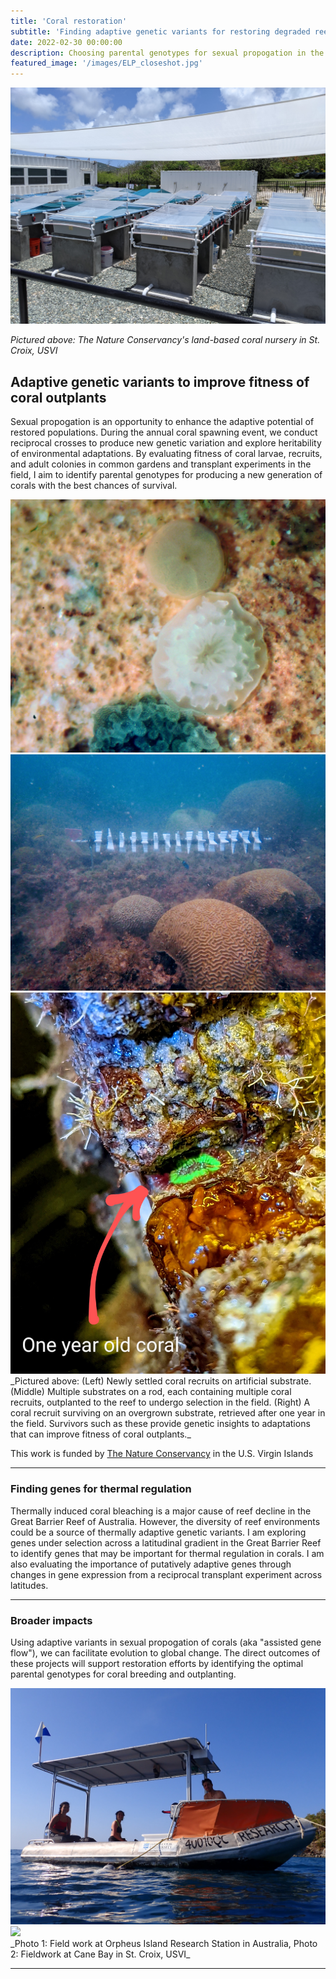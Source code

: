 ```yaml
---
title: 'Coral restoration'
subtitle: 'Finding adaptive genetic variants for restoring degraded reefs'
date: 2022-02-30 00:00:00
description: Choosing parental genotypes for sexual propogation in the Caribbean and Australia
featured_image: '/images/ELP_closeshot.jpg'
---
```


![](/images/ELP_closeshot.jpg)

_Pictured above: The Nature Conservancy's land-based coral nursery in St. Croix, USVI_



## Adaptive genetic variants to improve fitness of coral outplants

Sexual propogation is an opportunity to enhance the adaptive potential of restored populations. During the annual coral spawning event, we conduct reciprocal crosses to produce new genetic variation and explore heritability of environmental adaptations. By evaluating fitness of coral larvae, recruits, and adult colonies in common gardens and transplant experiments in the field, I aim to identify parental genotypes for producing a new generation of corals with the best chances of survival. 

<div class="gallery" data-columns="3">
	<img src="/images/tile recruit (1).jpg">
	<img src="/images/Outplant_recruit.JPG">
	<img src="/images/One_year_zoomed.jpg">
</div>
_Pictured above: (Left) Newly settled coral recruits on artificial substrate. (Middle) Multiple substrates on a rod, each containing multiple coral recruits, outplanted to the reef to undergo selection in the field. (Right) A coral recruit surviving on an overgrown substrate, retrieved after one year in the field. Survivors such as these provide genetic insights to adaptations that can improve fitness of coral outplants._



This work is funded by [The Nature Conservancy](https://www.nature.org/en-us/about-us/where-we-work/caribbean/virgin-islands/) in the U.S. Virgin Islands

---

### Finding genes for thermal regulation

Thermally induced coral bleaching is a major cause of reef decline in the Great Barrier Reef of Australia. However, the diversity of reef environments could be a source of thermally adaptive genetic variants. I am exploring genes under selection across a latitudinal gradient in the Great Barrier Reef to identify genes that may be important for thermal regulation in corals. I am also evaluating the importance of putatively adaptive genes through changes in gene expression from a reciprocal transplant experiment across latitudes.

---

### Broader impacts

Using adaptive variants in sexual propogation of corals (aka "assisted gene flow"), we can facilitate evolution to global change. The direct outcomes of these projects will support restoration efforts by identifying the optimal parental genotypes for coral breeding and outplanting.



<div class="gallery" data-columns="1">
	<img src="/images/Orpheus_research_boat.JPG">
	<img src="/images/Ofav_andKB.JPG">
</div>
_Photo 1: Field work at Orpheus Island Research Station in Australia, Photo 2: Fieldwork at Cane Bay in St. Croix, USVI_

---
